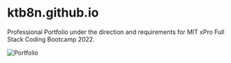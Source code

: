 # ktb8n.github.io

Professional Portfolio under the direction and requirements for MIT xPro Full Stack Coding Bootcamp 2022.

![Portfolio](https://user-images.githubusercontent.com/15681556/152020270-e5103905-7027-400b-ba60-bf8de067371b.png)
